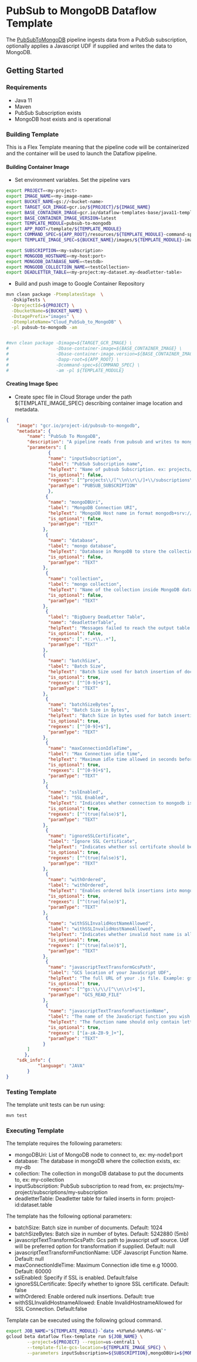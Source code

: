 # PubSub to MongoDB Dataflow Template

The [PubSubToMongoDB](src/main/java/com/google/cloud/teleport/v2/templates/PubSubToMongoDB.java) pipeline
ingests data from a PubSub subscription, optionally applies a Javascript UDF if supplied and writes the data to MongoDB.

## Getting Started

### Requirements
* Java 11
* Maven
* PubSub Subscription exists
* MongoDB host exists and is operational

### Building Template
This is a Flex Template meaning that the pipeline code will be containerized and the container will be used to launch the Dataflow pipeline.

#### Building Container Image
* Set environment variables.
Set the pipeline vars
```sh
export PROJECT=<my-project>
export IMAGE_NAME=<my-image-name>
export BUCKET_NAME=gs://<bucket-name>
export TARGET_GCR_IMAGE=gcr.io/${PROJECT}/${IMAGE_NAME}
export BASE_CONTAINER_IMAGE=gcr.io/dataflow-templates-base/java11-template-launcher-base
export BASE_CONTAINER_IMAGE_VERSION=latest
export TEMPLATE_MODULE=pubsub-to-mongodb
export APP_ROOT=/template/${TEMPLATE_MODULE}
export COMMAND_SPEC=${APP_ROOT}/resources/${TEMPLATE_MODULE}-command-spec.json
export TEMPLATE_IMAGE_SPEC=${BUCKET_NAME}/images/${TEMPLATE_MODULE}-image-spec.json

export SUBSCRIPTION=<my-subscription>
export MONGODB_HOSTNAME=<my-host:port>
export MONGODB_DATABASE_NAME=<testdb>
export MONGODB_COLLECTION_NAME=<testCollection>
export DEADLETTER_TABLE=<my-project:my-dataset.my-deadletter-table>
```

* Build and push image to Google Container Repository
```sh
mvn clean package -PtemplatesStage  \                 
  -DskipTests \
  -DprojectId=${PROJECT} \
  -DbucketName=${BUCKET_NAME} \
  -DstagePrefix="images" \
  -DtemplateName="Cloud_PubSub_to_MongoDB" \
  -pl pubsub-to-mongodb -am


#mvn clean package -Dimage=${TARGET_GCR_IMAGE} \
#                  -Dbase-container-image=${BASE_CONTAINER_IMAGE} \
#                  -Dbase-container-image.version=${BASE_CONTAINER_IMAGE_VERSION} \
#                  -Dapp-root=${APP_ROOT} \
#                  -Dcommand-spec=${COMMAND_SPEC} \
#                  -am -pl ${TEMPLATE_MODULE}
```

#### Creating Image Spec

* Create spec file in Cloud Storage under the path ${TEMPLATE_IMAGE_SPEC} describing container image location and metadata.
```json
{
	"image": "gcr.io/project-id/pubsub-to-mongodb",
	"metadata": {
		"name": "PubSub To MongoDB",
		"description": "A pipeline reads from pubsub and writes to mongodb.",
		"parameters": [
				{
		        "name": "inputSubscription",
		        "label": "PubSub Subscription name",
		        "helpText": "Name of pubsub Subscription. ex: projects/<project-id>/subscriptions/<subscription-name>",
		        "is_optional": false,
		        "regexes": ["^projects\\/[^\\n\\r\\/]+\\/subscriptions\\/[^\\n\\r\\/]+$"],
		        "paramType": "PUBSUB_SUBSCRIPTION"
		        },
		       {
		        "name": "mongoDBUri",
		        "label": "MongoDB Connection URI",
		        "helpText": "MongoDB Host name in format mongodb+srv://<username>:<password>@hostname",
		        "is_optional": false,
		        "paramType": "TEXT"
		      },
		       {
		        "name": "database",
		        "label": "mongo database",
		        "helpText": "Database in MongoDB to store the collection. ex: my-db.",
		        "is_optional": false,
		        "paramType": "TEXT"
		      },
		       {
		        "name": "collection",
		        "label": "mongo collection",
		        "helpText": "Name of the collection inside MongoDB database. ex: my-collection.",
		        "is_optional": false,
		        "paramType": "TEXT"
		      },
		       {
		        "label": "BigQuery DeadLetter Table",
		        "name": "deadletterTable",
		        "helpText": "Messages failed to reach the output table for all kind of reasons (e.g., mismatched schema, malformed json) are written to this table. It should be in the format of \"your-project-id:your-dataset.your-table-name\". If it doesn't exist, it will be created during pipeline execution. If not specified, \"outputTableSpec_error_records\" is used instead.",
		        "is_optional": false,
		        "regexes": [".+:.+\\..+"],
		        "paramType": "TEXT"
		      },
		      {
		        "name": "batchSize",
		        "label": "Batch Size",
		        "helpText": "Batch Size used for batch insertion of documents into mongodb.",
		        "is_optional": true,
		        "regexes": ["^[0-9]+$"],
		        "paramType": "TEXT"
		      },
		       {
		        "name": "batchSizeBytes",
		        "label": "Batch Size in Bytes",
		        "helpText": "Batch Size in bytes used for batch insertion of documents into mongodb.",
		        "is_optional": true,
		        "regexes": ["^[0-9]+$"],
		        "paramType": "TEXT"
		      },
		       {
		        "name": "maxConnectionIdleTime",
		        "label": "Max Connection idle time",
		        "helpText": "Maximum idle time allowed in seconds before connection time out occurs.",
		        "is_optional": true,
		        "regexes": ["^[0-9]+$"],
		        "paramType": "TEXT"
		      },
		       {
		        "name": "sslEnabled",
		        "label": "SSL Enabled",
		        "helpText": "Indicates whether connection to mongodb is ssl enabled or not.",
		        "is_optional": true,
		        "regexes": ["^(true|false)$"],
		        "paramType": "TEXT"
		      },
		       {
		        "name": "ignoreSSLCertificate",
		        "label": "Ignore SSL Certificate",
		        "helpText": "Indicates whether ssl certifcate should be ignored or not.",
		        "is_optional": true,
		        "regexes": ["^(true|false)$"],
		        "paramType": "TEXT"
		      },
		       {
		        "name": "withOrdered",
		        "label": "withOrdered",
		        "helpText": "Enables ordered bulk insertions into mongodb.",
		        "is_optional": true,
		        "regexes": ["^(true|false)$"],
		        "paramType": "TEXT"
		      },
		       {
		        "name": "withSSLInvalidHostNameAllowed",
		        "label": "withSSLInvalidHostNameAllowed",
		        "helpText": "Indicates whether invalid host name is allowed for ssl connection.",
		        "is_optional": true,
		        "regexes": ["^(true|false)$"],
		        "paramType": "TEXT"
		      },
		       {
		        "name": "javascriptTextTransformGcsPath",
		        "label": "GCS location of your JavaScript UDF",
		        "helpText": "The full URL of your .js file. Example: gs://your-bucket/your-function.js",
		        "is_optional": true,
		        "regexes": ["^gs:\\/\\/[^\\n\\r]+$"],
		        "paramType": "GCS_READ_FILE"
		      },
		       {
		        "name": "javascriptTextTransformFunctionName",
		        "label": "The name of the JavaScript function you wish to call as your UDF",
		        "helpText": "The function name should only contain letters, digits and underscores. Example: 'transform' or 'transform_udf1'.",
		        "is_optional": true,
		        "regexes": ["[a-zA-Z0-9_]+"],
		        "paramType": "TEXT"
		      }
		]
	   },
	"sdk_info": {
			"language": "JAVA"
		}
}
```

### Testing Template

The template unit tests can be run using:
```sh
mvn test
```

### Executing Template

The template requires the following parameters:
* mongoDBUri: List of MongoDB node to connect to, ex: my-node1:port
* database: The database in mongoDB where the collection exists, ex: my-db
* collection: The collection in mongoDB database to put the documents to, ex: my-collection
* inputSubscription: PubSub subscription to read from, ex: projects/my-project/subscriptions/my-subscription
* deadletterTable: Deadletter table for failed inserts in form: project-id:dataset.table

The template has the following optional parameters:
* batchSize: Batch size in number of documents. Default: 1024
* batchSizeBytes: Batch size in number of bytes. Default: 5242880 (5mb)
* javascriptTextTransformGcsPath: Gcs path to javascript udf source. Udf will be preferred option for transformation if supplied. Default: null
* javascriptTextTransformFunctionName: UDF Javascript Function Name. Default: null
* maxConnectionIdleTime:  Maximum Connection idle time e.g 10000. Default: 60000
* sslEnabled: Specify if SSL is enabled. Default:false
* ignoreSSLCertificate: Specify whether to ignore SSL certificate. Default: false
* withOrdered: Enable ordered nulk insertions. Default: true
* withSSLInvalidHostnameAllowed: Enable InvalidHostnameAllowed for SSL Connection. Default:false

Template can be executed using the following gcloud command.
```sh
export JOB_NAME="${TEMPLATE_MODULE}-`date +%Y%m%d-%H%M%S-%N`"
gcloud beta dataflow flex-template run ${JOB_NAME} \
        --project=${PROJECT} --region=us-central1 \
        --template-file-gcs-location=${TEMPLATE_IMAGE_SPEC} \
        --parameters inputSubscription=${SUBSCRIPTION},mongoDBUri=${MONGODB_HOSTNAME},database=${MONGODB_DATABASE_NAME},collection=${MONGODB_COLLECTION_NAME},deadletterTable=${DEADLETTER_TABLE}
```

